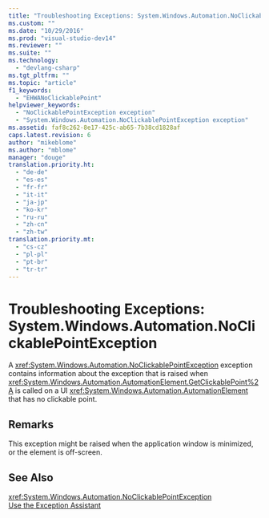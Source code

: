 ```yaml
---
title: "Troubleshooting Exceptions: System.Windows.Automation.NoClickablePointException | Microsoft Docs"
ms.custom: ""
ms.date: "10/29/2016"
ms.prod: "visual-studio-dev14"
ms.reviewer: ""
ms.suite: ""
ms.technology: 
  - "devlang-csharp"
ms.tgt_pltfrm: ""
ms.topic: "article"
f1_keywords: 
  - "EHWANoClickablePoint"
helpviewer_keywords: 
  - "NoClickablePointException exception"
  - "System.Windows.Automation.NoClickablePointException exception"
ms.assetid: faf8c262-8e17-425c-ab65-7b38cd1828af
caps.latest.revision: 6
author: "mikeblome"
ms.author: "mblome"
manager: "douge"
translation.priority.ht: 
  - "de-de"
  - "es-es"
  - "fr-fr"
  - "it-it"
  - "ja-jp"
  - "ko-kr"
  - "ru-ru"
  - "zh-cn"
  - "zh-tw"
translation.priority.mt: 
  - "cs-cz"
  - "pl-pl"
  - "pt-br"
  - "tr-tr"
---
```

# Troubleshooting Exceptions: System.Windows.Automation.NoClickablePointException
A <xref:System.Windows.Automation.NoClickablePointException> exception contains information about the exception that is raised when <xref:System.Windows.Automation.AutomationElement.GetClickablePoint%2A> is called on a UI <xref:System.Windows.Automation.AutomationElement> that has no clickable point.  
  
## Remarks  
 This exception might be raised when the application window is minimized, or the element is off-screen.  
  
## See Also  
 <xref:System.Windows.Automation.NoClickablePointException>   
 [Use the Exception Assistant](../Topic/How%20to:%20Use%20the%20Exception%20Assistant.md)